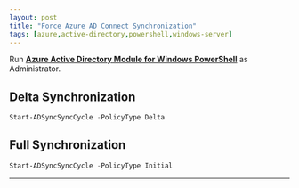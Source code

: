 ```yaml
---
layout: post
title: "Force Azure AD Connect Synchronization"
tags: [azure,active-directory,powershell,windows-server]
---
```


Run [**Azure Active Directory Module for Windows PowerShell**](http://connect.microsoft.com/site1164/Downloads/DownloadDetails.aspx?DownloadID=59185) as Administrator.

## Delta Synchronization
```powershell
Start-ADSyncSyncCycle -PolicyType Delta
```

## Full Synchronization
```powershell
Start-ADSyncSyncCycle -PolicyType Initial
```

---
